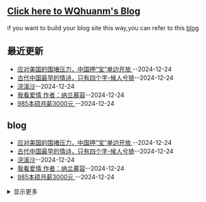 ## [Click here to WQhuanm's Blog](https://wqhuanm.github.io/Issue_Blog/)
if you want to build your blog site this way,you can refer to this [blog](https://wqhuanm.github.io/Issue_Blog/2024/12/22/2_%22%E8%AE%A9%E5%86%99blog%E7%9A%84%E4%BA%BA%E4%B8%93%E6%B3%A8%E4%BA%8Eblog%EF%BC%8C%E5%AE%9E%E7%8E%B0%E5%85%A8%E8%87%AA%E5%8A%A8issue_blog%EF%BC%8Cuse%EF%BC%9AIssue.+.Hexo.+.Github.Action%22/)

## 最近更新
- [应对美国的围堵压力，中国押“宝”单边开放 ](https://github.com/briteming/Issue_Blog/issues/12)--2024-12-24
- [古代中国最早的情诗，只有四个字-候人兮猗](https://github.com/briteming/Issue_Blog/issues/11)--2024-12-24
- [浣溪沙](https://github.com/briteming/Issue_Blog/issues/10)--2024-12-24
- [我看爱情 作者：纳兰慕容](https://github.com/briteming/Issue_Blog/issues/9)--2024-12-24
- [985本硕月薪3000元 ](https://github.com/briteming/Issue_Blog/issues/8)--2024-12-24
## blog
- [应对美国的围堵压力，中国押“宝”单边开放 ](https://github.com/briteming/Issue_Blog/issues/12)--2024-12-24
- [古代中国最早的情诗，只有四个字-候人兮猗](https://github.com/briteming/Issue_Blog/issues/11)--2024-12-24
- [浣溪沙](https://github.com/briteming/Issue_Blog/issues/10)--2024-12-24
- [我看爱情 作者：纳兰慕容](https://github.com/briteming/Issue_Blog/issues/9)--2024-12-24
- [985本硕月薪3000元 ](https://github.com/briteming/Issue_Blog/issues/8)--2024-12-24
<details><summary>显示更多</summary>

- [盧斯達：大多數人只是要川普去收拾混亂不堪的美國](https://github.com/briteming/Issue_Blog/issues/7)--2024-12-24
- [吴洪森：中美会有贸易谈判吗？](https://github.com/briteming/Issue_Blog/issues/6)--2024-12-24
- [顾维钧：美国对华的三大特点](https://github.com/briteming/Issue_Blog/issues/5)--2024-12-24
- [川普未上任先出手 中共还走旧套路？](https://github.com/briteming/Issue_Blog/issues/4)--2024-12-24
- [冬日平泉路晚归 作者：白居易](https://github.com/briteming/Issue_Blog/issues/3)--2024-12-24
- [蘇暁康：揽炒 （揽炒，粤语，意思是同归于尽） ](https://github.com/briteming/Issue_Blog/issues/2)--2024-12-24
- [测试](https://github.com/briteming/Issue_Blog/issues/1)--2024-12-23
</details>


